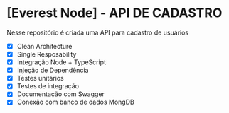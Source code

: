 <h1> [Everest Node] - API DE CADASTRO </h1>

<p>
Nesse repositório é criada uma API para cadastro de usuários
</p>

- [x] Clean Architecture
- [x] Single Resposability
- [x] Integração Node + TypeScript
- [x] Injeção de Dependência
- [x] Testes unitários
- [x] Testes de integração
- [x] Documentação com Swagger
- [x] Conexão com banco de dados MongDB
